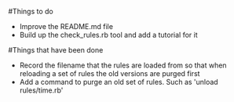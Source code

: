 #Things to do
* Improve the README.md file
* Build up the check_rules.rb tool and add a tutorial for it

#Things that have been done
* Record the filename that the rules are loaded from so that when reloading a set of rules the old versions are purged first
* Add a command to purge an old set of rules. Such as 'unload rules/time.rb'
